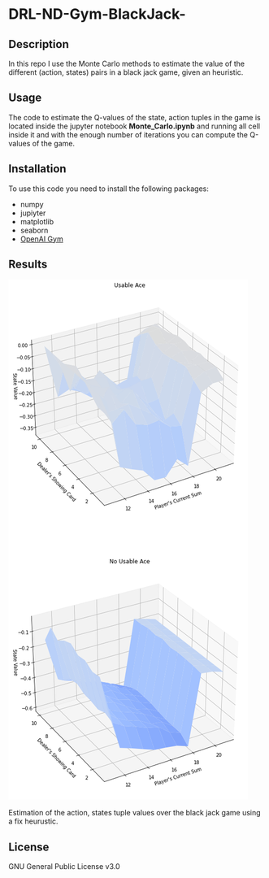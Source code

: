 # DRL-ND-Gym-BlackJack-

## Description

In this repo I use the Monte Carlo methods to estimate the value of the different (action, states) pairs in a black jack game, given an heuristic.

## Usage

The code to estimate the Q-values of the state, action tuples in the game is located inside the jupyter notebook **Monte_Carlo.ipynb** and running all cell inside it and with the enough number of iterations you can compute the Q-values of the game.

## Installation

To use this code you need to install the following packages:

* numpy
* jupiyter
* matplotlib
* seaborn
* [OpenAI Gym](https://github.com/openai/gym#id3) 

## Results

![Results image](./media/results.png)

Estimation of the action, states tuple values over the black jack game using a fix heurustic.

## License

GNU General Public License v3.0
